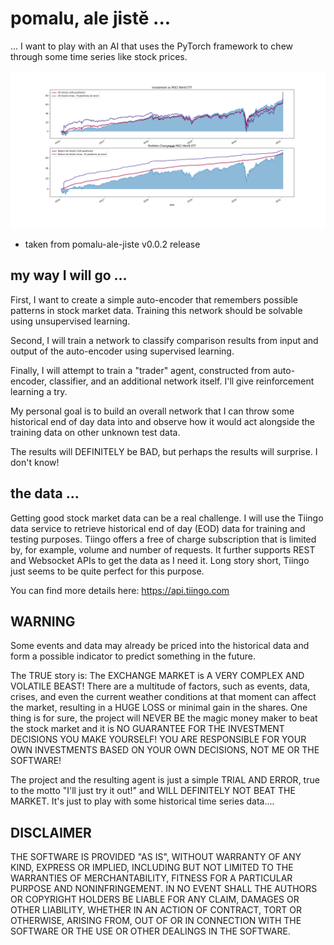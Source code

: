# pomalu, ale jistĕ ...

... I want to play with an AI that uses the PyTorch framework to
chew through some time series like stock prices.

![pomalu-ale-jiste](docs/Trader.vs.MSCI.World.ETF.png)
* taken from pomalu-ale-jiste v0.0.2 release

## my way I will go ...

First, I want to create a simple auto-encoder that remembers possible
patterns in stock market data. Training this network should be solvable
using unsupervised learning.

Second, I will train a network to classify comparison results from input
and output of the auto-encoder using supervised learning.

Finally, I will attempt to train a "trader" agent, constructed from
auto-encoder, classifier, and an additional network itself. I'll give
reinforcement learning a try.

My personal goal is to build an overall network that I can throw some
historical end of day data into and observe how it would act alongside
the training data on other unknown test data.

The results will DEFINITELY be BAD, but perhaps the results will surprise.
I don't know!

## the data ...

Getting good stock market data can be a real challenge.
I will use the Tiingo data service to retrieve historical end of day (EOD)
data for training and testing purposes.
Tiingo offers a free of charge subscription that is limited by, for example,
volume and number of requests. It further supports REST and Websocket APIs
to get the data as I need it. Long story short, Tiingo just seems to be
quite perfect for this purpose.

You can find more details here: https://api.tiingo.com

## WARNING

Some events and data may already be priced into the historical data and form
a possible indicator to predict something in the future.

The TRUE story is:
The EXCHANGE MARKET is A VERY COMPLEX AND VOLATILE BEAST!
There are a multitude of factors, such as events, data, crises, and even
the current weather conditions at that moment can affect the market,
resulting in a HUGE LOSS or minimal gain in the shares.
One thing is for sure, the project will NEVER BE the magic money maker
to beat the stock market and it is NO GUARANTEE FOR THE INVESTMENT
DECISIONS YOU MAKE YOURSELF! YOU ARE RESPONSIBLE FOR YOUR
OWN INVESTMENTS BASED ON YOUR OWN DECISIONS, NOT ME OR
THE SOFTWARE!

The project and the resulting agent is just a simple TRIAL AND ERROR,
true to the motto "I'll just try it out!" and WILL DEFINITELY NOT BEAT THE
MARKET. It's just to play with some historical time series data....

## DISCLAIMER
THE SOFTWARE IS PROVIDED "AS IS", WITHOUT WARRANTY OF ANY KIND,
EXPRESS OR IMPLIED, INCLUDING BUT NOT LIMITED TO THE WARRANTIES
OF MERCHANTABILITY, FITNESS FOR A PARTICULAR PURPOSE AND
NONINFRINGEMENT. IN NO EVENT SHALL THE AUTHORS OR COPYRIGHT
HOLDERS BE LIABLE FOR ANY CLAIM, DAMAGES OR OTHER LIABILITY,
WHETHER IN AN ACTION OF CONTRACT, TORT OR OTHERWISE, ARISING
FROM, OUT OF OR IN CONNECTION WITH THE SOFTWARE OR THE USE OR
OTHER DEALINGS IN THE SOFTWARE.
